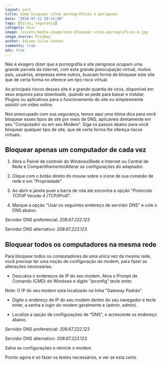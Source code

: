```yaml
---
layout: post
title: Como bloquear sites pornográficos e perigosos
date: "2016-07-21 20:14:00"
tags: [dicas, segurança]
category: misc
image: /assets/media-image/como-bloquear-sites-pornagraficos-e.jpg
image_source: Pixabay
author: Ediano Silva Santos
comments: true
ads: true
---
```


Não é exagero dizer que a pornográfia e site perigosos ocupam uma grande parcela da internet, com esta grande preocupação virtual, muitos pais, usuários, empresas entre outros, buscam forma de bloquear este site que de certa forma no oferece um tipo risco virtual.

As principais riscos desses site é a grande quantia de vírus, disponível em seus arquivos para downloads, quando se pede para baixar e instalar, Plugins ou aplicativos para o funcionamento do site ou simplesmente assistir um vídeo online.

Nos preocupado com sua segurança, temos aqui uma ótima dica para você bloquear esses tipos de site por meio de DNS, aplicáveis diretamente em seu "Computador ou em seu Modem". Siga os passos abaixo para você bloquear qualquer tipo de site, que de certa forma lhe ofereça riscos virtuais.

## Bloquear apenas um computador de cada vez
1. Abra o Painel de controle do Windows\Rede e Internet ou Central de Rede e Compartilhamento\Alterar as configurações do adaptador.

2. Clique com o botão direito do mouse sobre o ícone de sua conexão de rede e em "Propriedade".

3. Ao abrir e janela puxe a barra de rola ate encontra a opção "*Protocolo TCP/IP Versão 4 (TCP/IPv4)*".

4. Marque a opção "Usar os seguintes endereço de servidor DNS" e cole o DNS abaixo.

Servidor DNS preferencial: *208.67.222.123*

Servidor DNS alternativo: *208.67.223.123*

## Bloquear todos os computadores na mesma rede
Para bloquear todos os computadores de uma unica vez da mesma rede, você precisar ter uma noção de configuração de modem, para fazer as alterações necessárias.

* Descubra o endereços de IP do seu modem, Abra o Prompt de Comando (CMD) do Windows e digite "ipconfig" tecle enter.

Note: O IP do seu modem esta localizado na linha "Gateway Padrão".

* Digite o endereço de IP do seu modem dentro do seu navegador e tecle enter, a senha e login do modem geralmente e (admin, admin).

* Localize a opção de configurações de "DNS", e acrescente os endereço abaixo.

Servidor DNS preferencial: *208.67.222.123*

Servidor DNS alternativo: *208.67.223.123*

Salve as configurações e reinicie o modem.

Pronto agora é só fazer os testes necessários, e ver se esta certo.